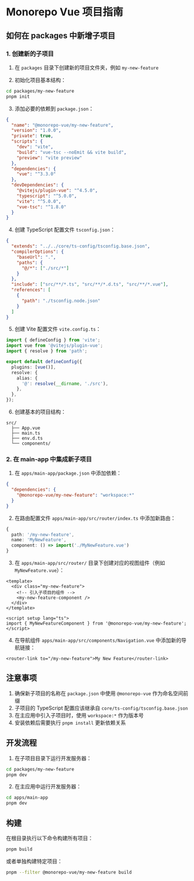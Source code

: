 # Monorepo Vue 项目指南

## 如何在 packages 中新增子项目

### 1. 创建新的子项目

1. 在 `packages` 目录下创建新的项目文件夹，例如 `my-new-feature`

2. 初始化项目基本结构：

```bash
cd packages/my-new-feature
pnpm init
```

3. 添加必要的依赖到 `package.json`：

```json
{
  "name": "@monorepo-vue/my-new-feature",
  "version": "1.0.0",
  "private": true,
  "scripts": {
    "dev": "vite",
    "build": "vue-tsc --noEmit && vite build",
    "preview": "vite preview"
  },
  "dependencies": {
    "vue": "^3.3.0"
  },
  "devDependencies": {
    "@vitejs/plugin-vue": "^4.5.0",
    "typescript": "^5.0.0",
    "vite": "^5.0.0",
    "vue-tsc": "^1.8.0"
  }
}
```

4. 创建 TypeScript 配置文件 `tsconfig.json`：

```json
{
  "extends": "../../core/ts-config/tsconfig.base.json",
  "compilerOptions": {
    "baseUrl": ".",
    "paths": {
      "@/*": ["./src/*"]
    }
  },
  "include": ["src/**/*.ts", "src/**/*.d.ts", "src/**/*.vue"],
  "references": [
    {
      "path": "./tsconfig.node.json"
    }
  ]
}
```

5. 创建 Vite 配置文件 `vite.config.ts`：

```typescript
import { defineConfig } from 'vite';
import vue from '@vitejs/plugin-vue';
import { resolve } from 'path';

export default defineConfig({
  plugins: [vue()],
  resolve: {
    alias: {
      '@': resolve(__dirname, './src'),
    },
  },
});
```

6. 创建基本的项目结构：

```
src/
  ├── App.vue
  ├── main.ts
  ├── env.d.ts
  └── components/
```

### 2. 在 main-app 中集成新子项目

1. 在 `apps/main-app/package.json` 中添加依赖：

```json
{
  "dependencies": {
    "@monorepo-vue/my-new-feature": "workspace:*"
  }
}
```

2. 在路由配置文件 `apps/main-app/src/router/index.ts` 中添加新路由：

```typescript
{
  path: '/my-new-feature',
  name: 'MyNewFeature',
  component: () => import('./MyNewFeature.vue')
}
```

3. 在 `apps/main-app/src/router/` 目录下创建对应的视图组件（例如 `MyNewFeature.vue`）：

```vue
<template>
  <div class="my-new-feature">
    <!-- 引入子项目的组件 -->
    <my-new-feature-component />
  </div>
</template>

<script setup lang="ts">
import { MyNewFeatureComponent } from '@monorepo-vue/my-new-feature';
</script>
```

4. 在导航组件 `apps/main-app/src/components/Navigation.vue` 中添加新的导航链接：

```vue
<router-link to="/my-new-feature">My New Feature</router-link>
```

## 注意事项

1. 确保新子项目的名称在 `package.json` 中使用 `@monorepo-vue` 作为命名空间前缀
2. 子项目的 TypeScript 配置应该继承自 `core/ts-config/tsconfig.base.json`
3. 在主应用中引入子项目时，使用 `workspace:*` 作为版本号
4. 安装依赖后需要执行 `pnpm install` 更新依赖关系

## 开发流程

1. 在子项目目录下运行开发服务器：

```bash
cd packages/my-new-feature
pnpm dev
```

2. 在主应用中运行开发服务器：

```bash
cd apps/main-app
pnpm dev
```

## 构建

在根目录执行以下命令构建所有项目：

```bash
pnpm build
```

或者单独构建特定项目：

```bash
pnpm --filter @monorepo-vue/my-new-feature build
```
